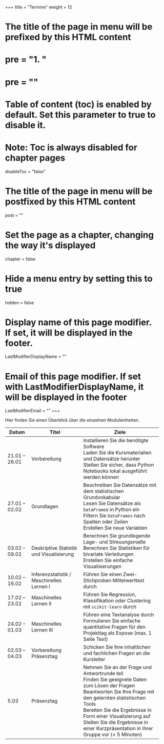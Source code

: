 +++
title = "Termine"
weight = 12
# The title of the page in menu will be prefixed by this HTML content
# pre = "<b>1. </b>"
# pre = "<i class='fab fa-github'></i>"
# Table of content (toc) is enabled by default. Set this parameter to true to disable it.
# Note: Toc is always disabled for chapter pages
disableToc = "false"
# The title of the page in menu will be postfixed by this HTML content
post = ""
# Set the page as a chapter, changing the way it's displayed
chapter = false
# Hide a menu entry by setting this to true
hidden = false
# Display name of this page modifier. If set, it will be displayed in the footer.
LastModifierDisplayName = ""
# Email of this page modifier. If set with LastModifierDisplayName, it will be displayed in the footer
LastModifierEmail = ""
+++

Hier finden Sie einen Überblick über die einzelnen Moduleinheiten.

| Datum         | Titel                                     | Ziele                                                                                                                                                                                                                                                                                                                                   |
|---------------|-------------------------------------------|-----------------------------------------------------------------------------------------------------------------------------------------------------------------------------------------------------------------------------------------------------------------------------------------------------------------------------------------|
| 21.01 – 26.01 | Vorbereitung                              | Installieren Sie die benötigte Software <br> Laden Sie die Kursmaterialien und Datensätze herunter <br> Stellen Sie sicher, dass Python Notebooks lokal ausgeführt werden können                                                                                                                                                        |
| 27.01 – 02.02 | Grundlagen                                | Beschreiben Sie Datensätze mit dem statistischen Grundvokabular <br> Lesen Sie Datensätze als `DataFrame`s in Python ein <br> Filtern Sie `DataFrames` nach Spalten oder Zeilen <br> Erstellen Sie neue Variablen                                                                                                                       |
| 03.02 – 09.02 | Deskriptive Statistik und Visualisierung  | Berechnen Sie grundlegende Lage- und Streuungsmaße <br> Berechnen Sie Statistiken für bivariate Verteilungen <br> Erstellen Sie einfache Visualisierungen                                                                                                                                                                               |
| 10.02 – 16.02 | Inferenzstatistik / Maschinelles Lernen I | Führen Sie einen Zwei-Stichproben Mittelwerttest durch <br>                                                                                                                                                                                              |
| 17.02 – 23.02 | Maschinelles Lernen II                    | Führen Sie Regression, Klassifikation oder Clustering mit `scikit-learn` durch                                                                                                                                                                     |
| 24.02 – 01.03 | Maschinelles Lernen III                   | Führen eine Textanalyse durch <br> Formulieren Sie einfache quantitative Fragen für den Projekttag als Expose (max. 1 Seite Text)                                                                                                                                                         |
| 02.03 – 04.03 | Vorbereitung Präsenztag                   | Schicken Sie Ihre inhaltlichen und fachlichen Fragen an die Kursleiter                                                                                                                                                                                                         |
| 5.03          | Präsenztag                                | Nehmen Sie an der Frage und Antwortrunde teil <br> Finden Sie geeignete Daten zum Lösen der Fragen  <br> Beantworten Sie Ihre Frage mit den gelernten statistischen Tools <br> Bereiten Sie die Ergebnisse in Form einer Visualisierung auf <br> Stellen Sie die Ergebnisse in einer Kurzpräsentation in Ihrer Gruppe vor (< 5 Minuten) |
